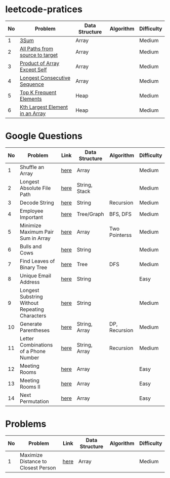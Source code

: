 # leetcode-pratices

| No  | Problem                                                                                                       | Data Structure | Algorithm | Difficulty |
| --- | ------------------------------------------------------------------------------------------------------------- | -------------- | --------- | ---------- |
| 1   | [3Sum](./Array/Medium/Three_Sums)                                                                             | Array          |           | Medium     |
| 2   | [All Paths from source to target](./Array/Medium/All_paths_from_source)                                       | Array          |           | Medium     |
| 3   | [Product of Array Except Self](./Array/Medium/Product_of_array_except_self)                                   | Array          |           | Medium     |
| 4   | [Longest Consecutive Sequence](./Array/Medium/Longest_consecutive_sequence)                                   | Array          |           | Medium     |
| 5   | [Top K Frequent Elements](./Heap/Medium/Top_k_most_frequent_elements)                                         | Heap           |           | Medium     |
| 6   | [Kth Largest Element in an Array](./Heap/Medium/Top_k_most_frequent_elements/Kth_Largest_Element_in_an_Array) | Heap           |           | Medium     |

# Google Questions

| No  | Problem                                        | Link                                                                                                         | Data Structure | Algorithm     | Difficulty |
| --- | ---------------------------------------------- | ------------------------------------------------------------------------------------------------------------ | -------------- | ------------- | ---------- |
| 1   | Shuffle an Array                               | [here](./Google/Medium/Shuffle_an_array)                                                                     | Array          |               | Medium     |
| 2   | Longest Absolute File Path                     | [here](./Google/Medium/Longest_absolute_file_path)                                                           | String, Stack  |               | Medium     |
| 3   | Decode String                                  | [here](./Google/Medium/Decode_string)                                                                        | String         | Recursion     | Medium     |
| 4   | Employee Important                             | [here](./Google/Medium/Employee_importance)                                                                  | Tree/Graph     | BFS, DFS      | Medium     |
| 5   | Minimize Maximum Pair Sum in Array             | [here](./Google/Medium/Minimize_Maximum_Pair_Sum_in_Array)                                                   | Array          | Two Pointerss | Medium     |
| 6   | Bulls and Cows                                 | [here](./Google/Medium/Bulls_and_cows)                                                                       | String         |               | Medium     |
| 7   | Find Leaves of Binary Tree                     | [here](./Google/Medium/Find_leaves_of_binary_tree)                                                           | Tree           | DFS           | Medium     |
| 8   | Unique Email Address                           | [here](./Google/Google_Interview/1_Interview_Process/Easy/Unique_email_addresses)                            | String         |               | Easy       |
| 9   | Longest Substring Without Repeating Characters | [here](./Google/Google_Interview/2_Arrays_and_Strings/Medium/Longest_Substring_Without_Repeating_Characters) | String         |               | Medium     |
| 10  | Generate Parentheses                           | [here](./Google/Google_Interview/5_Recursion/Medium/Generate_parentheses)                                    | String, Array  | DP, Recursion | Medium     |
| 11  | Letter Combinations of a Phone Number          | [here](./Google/Google_Interview/5_Recursion/Medium/Letter_Combinations_of_a_Phone_Number)                   | String, Array  | Recursion     | Medium     |
| 12  | Meeting Rooms                                  | [here](./Google/Google_Interview/2_Arrays_and_Strings/Easy/Meeting_rooms)                                    | Array          |               | Easy       |
| 13  | Meeting Rooms II                               | [here](./Google/Google_Interview/2_Arrays_and_Strings/Medium/Meeting_room_II)                                | Array          |               | Easy       |
| 14  | Next Permutation                               | [here](./Google/Google_Interview/2_Arrays_and_Strings/Medium/Next_Permutation)                               | Array          |               | Easy       |

# Problems

| No  | Problem                             | Link                                                          | Data Structure | Algorithm | Difficulty |
| --- | ----------------------------------- | ------------------------------------------------------------- | -------------- | --------- | ---------- |
| 1   | Maximize Distance to Closest Person | [here](./Problems/Medium/Maximize_Distance_to_Closest_Person) | Array          |           | Medium     |
